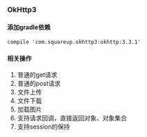 ### OkHttp3
#### 添加gradle依赖
    compile 'com.squareup.okhttp3:okhttp:3.3.1'
#### 相关操作
1. 普通的get请求
2. 普通的post请求
3. 文件上传
4. 文件下载
5. 加载图片
6. 支持请求回调，直接返回对象、对象集合
7. 支持session的保持
